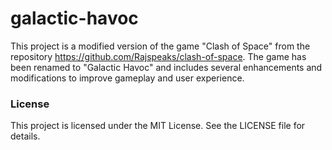 # galactic-havoc

This project is a modified version of the game "Clash of Space" from the repository https://github.com/Rajspeaks/clash-of-space. The game has been renamed to "Galactic Havoc" and includes several enhancements and modifications to improve gameplay and user experience.

### License
This project is licensed under the MIT License. See the LICENSE file for details.

